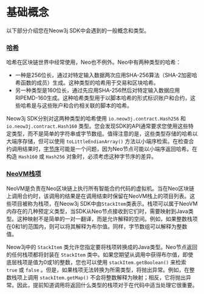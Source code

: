 # 基础概念

以下部分介绍您在Neow3j SDK中会遇到的一般概念和类型。

### [哈希](https://neow3j.io/#/neo-n3/dapp_development/preliminaries?id=hashes)

哈希在区块链世界中经常使用，Neo也不例外。Neo中有两种类型的哈希：

* 一种是256位长，通过对特定输入数据两次应用SHA-256算法（SHA-2加密哈希函数的成员）生成。这种类型的哈希用于交易和区块哈希。
* 另一种类型是160位长，通过先应用SHA-256然后对特定输入数据应用RIPEMD-160生成。这种哈希类型用于以脚本哈希的形式标识账户和合约，这些哈希是与这些账户和合约相关联的脚本的哈希。

Neow3j SDK分别对这两种类型的哈希使用 `io.neow3j.contract.Hash256` 和 `io.neow3j.contract.Hash160` 类型。您会发现SDK的API通常要求您使用这些特定类型，而不是简单的字符串或字节数组。值得注意的是，这些类型存储的哈希以大端序存储，但可以使用 `toLittleEndianArray()` 方法以小端序检索。在检查合约调用结果时，[字节序](https://en.wikipedia.org/wiki/Endianness)可能是一个问题，因为Neo节点可能以小端序返回哈希。在构造 `Hash160` 或 `Hash256` 对象时，必须考虑这种字节序的差异。

### [NeoVM栈项](https://neow3j.io/#/neo-n3/dapp_development/preliminaries?id=neovm-stack-items)

NeoVM是负责在Neo区块链上执行所有智能合约代码的虚拟机。当在Neo区块链上调用合约时，该调用的结果是在调用结束时保留在NeoVM栈上的项目列表。这些项目被称为栈项，在Neow3j SDK中由`StackItem`类表示。栈项可以属于NeoVM内存在的几种预定义类型，当SDK从Neo节点接收到它们时，需要映射到Java类型。这种映射不是简单的一对一翻译，而是允许解释的空间。例如，如果整数栈项在0和1的范围内，则可以将其解释为布尔值。同样，字节数组可以解释为整数值。

Neow3j中的 `StackItem` 类允许您指定要将栈项转换成的Java类型。Neo节点返回的任何栈项都将封装在 `StackItem` 类中。如果您期望从调用中获得布尔值，即使底层栈项是值为0或1的整数，您也可以使用 `stackItem.getBoolean()` 来检索 `true` 或 `false` 。但是，如果栈项无法转换为所需类型，将抛出异常。例如，在整数栈项上调用 `stackItem.getMap()` 不会将整数解释为映射；相反，它将抛出异常。因此，提前知道调用将返回什么类型的栈项对于在代码中适当处理它很重要。
